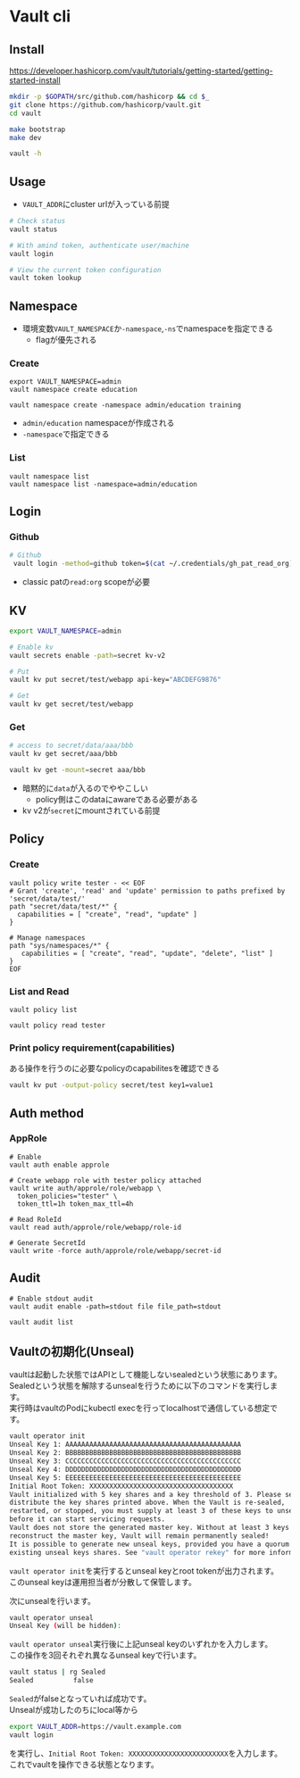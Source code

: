 # Vault cli

## Install

https://developer.hashicorp.com/vault/tutorials/getting-started/getting-started-install

```sh
mkdir -p $GOPATH/src/github.com/hashicorp && cd $_
git clone https://github.com/hashicorp/vault.git
cd vault

make bootstrap
make dev

vault -h
```

## Usage

* `VAULT_ADDR`にcluster urlが入っている前提

```sh
# Check status
vault status

# With amind token, authenticate user/machine
vault login

# View the current token configuration
vault token lookup
```

## Namespace

* 環境変数`VAULT_NAMESPACE`か`-namespace`,`-ns`でnamespaceを指定できる
  * flagが優先される

### Create

```shell
export VAULT_NAMESPACE=admin
vault namespace create education

vault namespace create -namespace admin/education training
```

* `admin/education` namespaceが作成される
* `-namespace`で指定できる

### List

```shell
vault namespace list
vault namespace list -namespace=admin/education
```

## Login

### Github

```sh
# Github
 vault login -method=github token=$(cat ~/.credentials/gh_pat_read_org)
```

* classic patの`read:org` scopeが必要


## KV

```sh
export VAULT_NAMESPACE=admin

# Enable kv
vault secrets enable -path=secret kv-v2

# Put
vault kv put secret/test/webapp api-key="ABCDEFG9876"

# Get
vault kv get secret/test/webapp
```

### Get


```sh
# access to secret/data/aaa/bbb
vault kv get secret/aaa/bbb

vault kv get -mount=secret aaa/bbb
```

* 暗黙的に`data`が入るのでややこしい
  * policy側はこのdataにawareである必要がある
* kv v2が`secret`にmountされている前提


## Policy


### Create

```shell
vault policy write tester - << EOF
# Grant 'create', 'read' and 'update' permission to paths prefixed by 'secret/data/test/'
path "secret/data/test/*" {
  capabilities = [ "create", "read", "update" ]
}

# Manage namespaces
path "sys/namespaces/*" {
   capabilities = [ "create", "read", "update", "delete", "list" ]
}
EOF
```

### List and Read

```shell
vault policy list

vault policy read tester
```

### Print policy requirement(capabilities)

ある操作を行うのに必要なpolicyのcapabilitesを確認できる

```sh
vault kv put -output-policy secret/test key1=value1
```

## Auth method

### AppRole

```shell
# Enable
vault auth enable approle

# Create webapp role with tester policy attached
vault write auth/approle/role/webapp \
  token_policies="tester" \
  token_ttl=1h token_max_ttl=4h

# Read RoleId
vault read auth/approle/role/webapp/role-id

# Generate SecretId
vault write -force auth/approle/role/webapp/secret-id
```

## Audit

```
# Enable stdout audit
vault audit enable -path=stdout file file_path=stdout 

vault audit list
```

## Vaultの初期化(Unseal)

vaultは起動した状態ではAPIとして機能しないsealedという状態にあります。  
Sealedという状態を解除するunsealを行うために以下のコマンドを実行します。  
実行時はvaultのPodにkubectl execを行ってlocalhostで通信している想定です。  

```sh
vault operator init
Unseal Key 1: AAAAAAAAAAAAAAAAAAAAAAAAAAAAAAAAAAAAAAAAAAAA
Unseal Key 2: BBBBBBBBBBBBBBBBBBBBBBBBBBBBBBBBBBBBBBBBBBBB
Unseal Key 3: CCCCCCCCCCCCCCCCCCCCCCCCCCCCCCCCCCCCCCCCCCCC
Unseal Key 4: DDDDDDDDDDDDDDDDDDDDDDDDDDDDDDDDDDDDDDDDDDDD
Unseal Key 5: EEEEEEEEEEEEEEEEEEEEEEEEEEEEEEEEEEEEEEEEEEEE
Initial Root Token: XXXXXXXXXXXXXXXXXXXXXXXXXXXXXXXXXXXX
Vault initialized with 5 key shares and a key threshold of 3. Please securely
distribute the key shares printed above. When the Vault is re-sealed,
restarted, or stopped, you must supply at least 3 of these keys to unseal it
before it can start servicing requests.
Vault does not store the generated master key. Without at least 3 keys to
reconstruct the master key, Vault will remain permanently sealed!
It is possible to generate new unseal keys, provided you have a quorum of
existing unseal keys shares. See "vault operator rekey" for more information.
```

`vault operator init`を実行するとunseal keyとroot tokenが出力されます。  
このunseal keyは運用担当者が分散して保管します。 

次にunsealを行います。  

```sh
vault operator unseal
Unseal Key (will be hidden): 
```

`vault operator unseal`実行後に上記unseal keyのいずれかを入力します。  
この操作を3回それぞれ異なるunseal keyで行います。  

```sh
vault status | rg Sealed
Sealed          false
```

`Sealed`がfalseとなっていれば成功です。  
Unsealが成功したのちにlocal等から

```sh
export VAULT_ADDR=https://vault.example.com
vault login
```

を実行し、`Initial Root Token: XXXXXXXXXXXXXXXXXXXXXXXXX`を入力します。  
これでvaultを操作できる状態となります。
